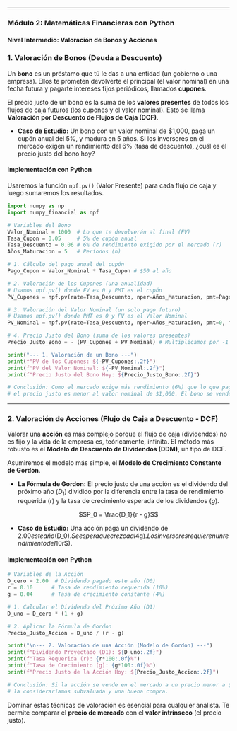 
-----

### Módulo 2: Matemáticas Financieras con Python

#### Nivel Intermedio: Valoración de Bonos y Acciones

### 1\. Valoración de Bonos (Deuda a Descuento)

Un **bono** es un préstamo que tú le das a una entidad (un gobierno o una empresa). Ellos te prometen devolverte el principal (el valor nominal) en una fecha futura y pagarte intereses fijos periódicos, llamados **cupones**.

El precio justo de un bono es la suma de los **valores presentes** de todos los flujos de caja futuros (los cupones y el valor nominal). Esto se llama **Valoración por Descuento de Flujos de Caja (DCF)**.

  * **Caso de Estudio:** Un bono con un valor nominal de $1,000, paga un cupón anual del 5%, y madura en 5 años. Si los inversores en el mercado exigen un rendimiento del 6% (tasa de descuento), ¿cuál es el precio justo del bono hoy?

#### Implementación con Python

Usaremos la función `npf.pv()` (Valor Presente) para cada flujo de caja y luego sumaremos los resultados.

```python
import numpy as np
import numpy_financial as npf

# Variables del Bono
Valor_Nominal = 1000  # Lo que te devolverán al final (FV)
Tasa_Cupon = 0.05     # 5% de cupón anual
Tasa_Descuento = 0.06 # 6% de rendimiento exigido por el mercado (r)
Años_Maturacion = 5   # Períodos (n)

# 1. Cálculo del pago anual del cupón
Pago_Cupon = Valor_Nominal * Tasa_Cupon # $50 al año

# 2. Valoración de los Cupones (una anualidad)
# Usamos npf.pv() donde FV es 0 y PMT es el cupón
PV_Cupones = npf.pv(rate=Tasa_Descuento, nper=Años_Maturacion, pmt=Pago_Cupon, fv=0)

# 3. Valoración del Valor Nominal (un solo pago futuro)
# Usamos npf.pv() donde PMT es 0 y FV es el Valor Nominal
PV_Nominal = npf.pv(rate=Tasa_Descuento, nper=Años_Maturacion, pmt=0, fv=Valor_Nominal)

# 4. Precio Justo del Bono (suma de los valores presentes)
Precio_Justo_Bono = - (PV_Cupones + PV_Nominal) # Multiplicamos por -1 para obtener un precio positivo

print("--- 1. Valoración de un Bono ---")
print(f"PV de los Cupones: ${-PV_Cupones:.2f}")
print(f"PV del Valor Nominal: ${-PV_Nominal:.2f}")
print(f"Precio Justo del Bono Hoy: ${Precio_Justo_Bono:.2f}")

# Conclusión: Como el mercado exige más rendimiento (6%) que lo que paga el bono (5%),
# el precio justo es menor al valor nominal de $1,000. El bono se vende "con descuento".
```

-----

### 2\. Valoración de Acciones (Flujo de Caja a Descuento - DCF)

Valorar una **acción** es más complejo porque el flujo de caja (dividendos) no es fijo y la vida de la empresa es, teóricamente, infinita. El método más robusto es el **Modelo de Descuento de Dividendos (DDM)**, un tipo de DCF.

Asumiremos el modelo más simple, el **Modelo de Crecimiento Constante de Gordon**.

  * **La Fórmula de Gordon:** El precio justo de una acción es el dividendo del próximo año ($D_1$) dividido por la diferencia entre la tasa de rendimiento requerida ($r$) y la tasa de crecimiento esperada de los dividendos ($g$).

$$P_0 = \frac{D_1}{r - g}$$

  * **Caso de Estudio:** Una acción paga un dividendo de $2.00 este año ($D\_0$). Se espera que crezca al 4% ($g$). Los inversores requieren un rendimiento del 10% ($r$).

#### Implementación con Python

```python
# Variables de la Acción
D_cero = 2.00  # Dividendo pagado este año (D0)
r = 0.10      # Tasa de rendimiento requerida (10%)
g = 0.04      # Tasa de crecimiento constante (4%)

# 1. Calcular el Dividendo del Próximo Año (D1)
D_uno = D_cero * (1 + g)

# 2. Aplicar la Fórmula de Gordon
Precio_Justo_Accion = D_uno / (r - g)

print("\n--- 2. Valoración de una Acción (Modelo de Gordon) ---")
print(f"Dividendo Proyectado (D1): ${D_uno:.2f}")
print(f"Tasa Requerida (r): {r*100:.0f}%")
print(f"Tasa de Crecimiento (g): {g*100:.0f}%")
print(f"Precio Justo de la Acción Hoy: ${Precio_Justo_Accion:.2f}")

# Conclusión: Si la acción se vende en el mercado a un precio menor a $33.33,
# la consideraríamos subvaluada y una buena compra.
```

Dominar estas técnicas de valoración es esencial para cualquier analista. Te permite comparar el **precio de mercado** con el **valor intrínseco** (el precio justo).

